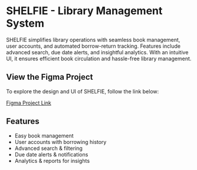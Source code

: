 # SHELFIE - Library Management System
SHELFIE simplifies library operations with seamless book management, user accounts, and automated borrow-return tracking. Features include advanced search, due date alerts, and insightful analytics. With an intuitive UI, it ensures efficient book circulation and hassle-free library management.

## View the Figma Project
To explore the design and UI of SHELFIE, follow the link below:

[Figma Project Link](https://www.figma.com/design/TG72b9CFHrtzm5v49Gr639/Shelfie?node-id=0-1&t=4U8GITWMC2t4pygJ-1)  

## Features
- Easy book management
- User accounts with borrowing history
- Advanced search & filtering
- Due date alerts & notifications
- Analytics & reports for insights
